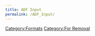 ```yaml
---
title: ADF Input
permalink: /ADF_Input/
---
```


[Category:Formats](/Category:Formats "wikilink") [Category:For Removal](/Category:For_Removal "wikilink")